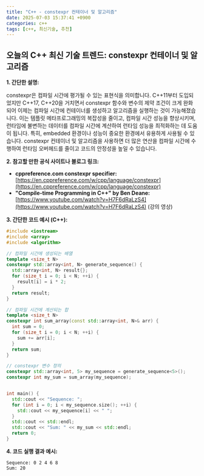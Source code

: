 ```yaml
---
title: "C++ - constexpr 컨테이너 및 알고리즘"
date: 2025-07-03 15:37:41 +0900
categories: c++
tags: [c++, 최신기술, 추천]
---
```


## 오늘의 C++ 최신 기술 트렌드: **constexpr 컨테이너 및 알고리즘**

**1. 간단한 설명:**

constexpr은 컴파일 시간에 평가될 수 있는 표현식을 의미합니다. C++11부터 도입되었지만 C++17, C++20을 거치면서 constexpr 함수와 변수의 제약 조건이 크게 완화되어 이제는 컴파일 시간에 컨테이너를 생성하고 알고리즘을 실행하는 것이 가능해졌습니다.  이는 템플릿 메타프로그래밍의 복잡성을 줄이고, 컴파일 시간 성능을 향상시키며, 런타임에 불변하는 데이터를 컴파일 시간에 계산하여 런타임 성능을 최적화하는 데 도움이 됩니다. 특히, embedded 환경이나 성능이 중요한 환경에서 유용하게 사용될 수 있습니다.  constexpr 컨테이너 및 알고리즘을 사용하면 더 많은 연산을 컴파일 시간에 수행하여 런타임 오버헤드를 줄이고 코드의 안정성을 높일 수 있습니다.

**2. 참고할 만한 공식 사이트나 블로그 링크:**

*   **cppreference.com constexpr specifier:** [https://en.cppreference.com/w/cpp/language/constexpr](https://en.cppreference.com/w/cpp/language/constexpr)
*   **"Compile-time Programming in C++" by Ben Deane:** [https://www.youtube.com/watch?v=H7F6dRaLzS4](https://www.youtube.com/watch?v=H7F6dRaLzS4) (강의 영상)

**3. 간단한 코드 예시 (C++):**

```cpp
#include <iostream>
#include <array>
#include <algorithm>

// 컴파일 시간에 생성되는 배열
template <size_t N>
constexpr std::array<int, N> generate_sequence() {
  std::array<int, N> result{};
  for (size_t i = 0; i < N; ++i) {
    result[i] = i * 2;
  }
  return result;
}

// 컴파일 시간에 계산되는 합
template <size_t N>
constexpr int sum_array(const std::array<int, N>& arr) {
  int sum = 0;
  for (size_t i = 0; i < N; ++i) {
    sum += arr[i];
  }
  return sum;
}

// constexpr 변수 정의
constexpr std::array<int, 5> my_sequence = generate_sequence<5>();
constexpr int my_sum = sum_array(my_sequence);


int main() {
  std::cout << "Sequence: ";
  for (int i = 0; i < my_sequence.size(); ++i) {
    std::cout << my_sequence[i] << " ";
  }
  std::cout << std::endl;
  std::cout << "Sum: " << my_sum << std::endl;
  return 0;
}
```

**4. 코드 실행 결과 예시:**

```
Sequence: 0 2 4 6 8
Sum: 20
```


